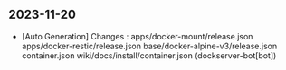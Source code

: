 
## 2023-11-20
 * [Auto Generation] Changes : apps/docker-mount/release.json apps/docker-restic/release.json base/docker-alpine-v3/release.json container.json wiki/docs/install/container.json (dockserver-bot[bot])
